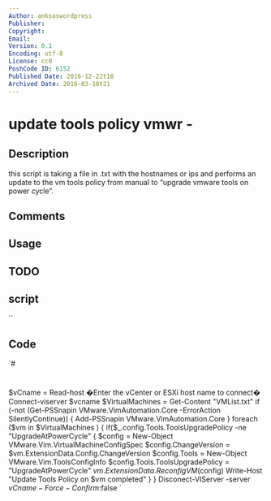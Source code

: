 ```yaml
---
Author: anksoswordpress
Publisher: 
Copyright: 
Email: 
Version: 0.1
Encoding: utf-8
License: cc0
PoshCode ID: 6152
Published Date: 2016-12-22t10
Archived Date: 2016-03-18t21
---
```


# update tools policy vmwr - 

## Description

this script is taking a file in .txt with the hostnames or ips and performs an update to the vm tools policy from manual to “upgrade vmware tools on power cycle”.

## Comments



## Usage



## TODO



## script

``

## Code

`#
 #
 
 
 $vCname = Read-host �Enter the vCenter or ESXi host name to connect�
 Connect-viserver $vcname
 $VirtualMachines = Get-Content "VMList.txt"
 if (-not (Get-PSSnapin VMware.VimAutomation.Core -ErrorAction SilentlyContinue)) {
 	Add-PSSnapin VMware.VimAutomation.Core
 }
 foreach ($vm in $VirtualMachines ) {
 	if($_.config.Tools.ToolsUpgradePolicy -ne "UpgradeAtPowerCycle" {
 		$config = New-Object VMware.Vim.VirtualMachineConfigSpec
 		$config.ChangeVersion = $vm.ExtensionData.Config.ChangeVersion
 		$config.Tools = New-Object VMware.Vim.ToolsConfigInfo
 		$config.Tools.ToolsUpgradePolicy = "UpgradeAtPowerCycle"
 		$vm.ExtensionData.ReconfigVM($config)
 		Write-Host "Update Tools Policy on $vm completed"
 	}
 }
 Disconect-VIServer -server $vCname -Force -Confirm:$false
`

